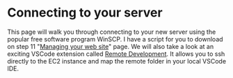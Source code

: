 # Connecting to your server

This page will walk you through connecting to your new server using the popular free software program WinSCP. I have a script for you to download on step 11 "[Managing your web site](./)" page. We will also take a look at an exciting VSCode extension called [Remote Development](https://marketplace.visualstudio.com/items?itemName=ms-vscode-remote.vscode-remote-extensionpack). It allows you to ssh directly to the EC2 instance and map the remote folder in your local VSCode IDE.

